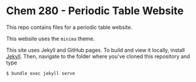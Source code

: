 # Chem 280 - Periodic Table Website

This repo contains files for a periodic table website.

This website uses the `minima` theme.

This site uses Jekyll and GitHub pages. To build and view it locally, install [Jekyll](https://jekyllrb.com/). Then, navigate to the folder where you've cloned this repository and type

```
$ bundle exec jekyll serve
```
